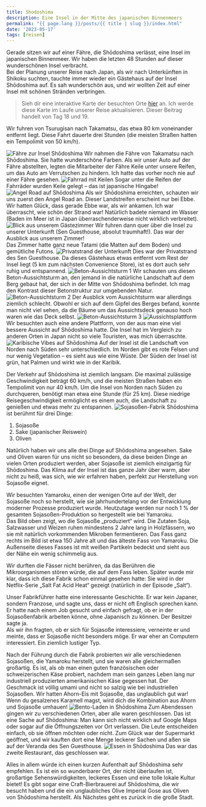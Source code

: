 ```yaml
---
title: Shodoshima
description: Eine Insel in der Mitte des japanischen Binnenmeers
permalink: "{{ page.lang }}/posts/{{ title | slug }}/index.html"
date: '2023-05-17'
tags: [reisen]
---
```




Gerade sitzen wir auf einer Fähre, die Shōdoshima verlässt, eine Insel im japanischen Binnenmeer. Wir haben die letzten 48 Stunden auf dieser wunderschönen Insel verbracht.  
Bei der Planung unserer Reise nach Japan, als wir nach Unterkünften in Shikoku suchten, tauchte immer wieder ein Gästehaus auf der Insel Shōdoshima auf. Es sah wunderschön aus, und wir wollten Zeit auf einer Insel mit schönen Stränden verbringen.

> Sieh dir eine interaktive Karte der besuchten Orte [hier](https://wanderlog.com/view/ipgoeoyijw/japan-trip/shared) an. Ich werde diese Karte im Laufe unserer Reise aktualisieren. Dieser Beitrag handelt von Tag 18 und 19.

Wir fuhren von Tsurugisan nach Takamatsu, das etwa 80 km voneinander entfernt liegt. Diese Fahrt dauerte drei Stunden (die meisten Straßen hatten ein Tempolimit von 50 km/h).

![Fähre zur Insel Shōdoshima](/images/japan19/2023-05-15_133924_00.jpg)
Wir nahmen die Fähre von Takamatsu nach Shōdoshima. Sie hatte wunderschöne Farben. Als wir unser Auto auf der Fähre abstellten, legten die Mitarbeiter der Fähre Keile unter unsere Reifen, um das Auto am Verrutschen zu hindern. Ich hatte das vorher noch nie auf einer Fähre gesehen.
![Fahrrad mit Keilen](/images/japan19/2023-05-15_123538_00.JPG)
Sogar unter die Reifen der Fahrräder wurden Keile gelegt – das ist japanische Hingabe!
![Angel Road auf Shōdoshima](/images/japan19/2023-05-15_140918_00.JPG)
Als wir Shōdoshima erreichten, schauten wir uns zuerst den Angel Road an. Dieser Landstreifen erscheint nur bei Ebbe. Wir hatten Glück, dass gerade Ebbe war, als wir ankamen. Ich war überrascht, wie schön der Strand war! Natürlich badete niemand im Wasser (Baden im Meer ist in Japan überraschenderweise nicht wirklich verbreitet).
![Blick aus unserem Gästezimmer](/images/japan19/2023-05-15_155021_00.jpg)
Wir fuhren dann quer über die Insel zu unserer Unterkunft (Sen Guesthouse, absolut traumhaft!). Das war der Ausblick aus unserem Zimmer!  
Das Zimmer hatte ganz neue Tatami (die Matten auf dem Boden) und gemütliche Futons.
![Privatstrand der Unterkunft](/images/japan19/2023-05-15_163954_00.JPG)
Dies war der Privatstrand des Sen Guesthouse. Da dieses Gästehaus etwas entfernt vom Rest der Insel liegt (5 km zum nächsten Convenience Store), ist es dort auch sehr ruhig und entspannend.
![Beton-Aussichtsturm 1](/images/japan19/2023-05-16_094654_00.JPG)
Wir schauten uns diesen Beton-Aussichtsturm an, den jemand in die natürliche Landschaft auf dem Berg gebaut hat, der sich in der Mitte von Shōdoshima befindet. Ich mag den Kontrast dieser Betonstruktur zur umgebenden Natur.
![Beton-Aussichtsturm 2](/images/japan19/2023-05-16_095023_00.JPG)
Der Ausblick vom Aussichtsturm war allerdings ziemlich schlecht. Obwohl er sich auf dem Gipfel des Berges befand, konnte man nicht viel sehen, da die Bäume um das Aussichtsdeck genauso hoch waren wie das Deck selbst.
![Beton-Aussichtsturm 3](/images/japan19/2023-05-16_095254_00.JPG)
![Aussichtsplattform](/images/japan19/2023-05-16_100136_00.JPG)
Wir besuchten auch eine andere Plattform, von der aus man eine viel bessere Aussicht auf Shōdoshima hatte. Die Insel hat im Vergleich zu anderen Orten in Japan nicht so viele Touristen, was mich überraschte.
![Karibische Vibes auf Shōdoshima](/images/japan19/2023-05-16_112439_00.JPG)
Auf der Insel ist die Landschaft von Norden nach Süden sehr unterschiedlich. Im Norden gibt es rote Felsen und nur wenig Vegetation – es sieht aus wie eine Wüste. Der Süden der Insel ist grün, hat Palmen und wirkt wie in der Karibik.

Der Verkehr auf Shōdoshima ist ziemlich langsam. Die maximal zulässige Geschwindigkeit beträgt 60 km/h, und die meisten Straßen haben ein Tempolimit von nur 40 km/h. Um die Insel von Norden nach Süden zu durchqueren, benötigt man etwa eine Stunde (für 25 km). Diese niedrige Reisegeschwindigkeit ermöglicht es einem auch, die Landschaft zu genießen und etwas mehr zu entspannen.
![Sojasoßen-Fabrik](/images/japan19/2023-05-16_133656_00.JPG)
Shōdoshima ist berühmt für drei Dinge:

1. Sojasoße
2. Sake (japanischer Reiswein)
3. Oliven

Natürlich haben wir uns alle drei Dinge auf Shōdoshima angesehen. Sake und Oliven waren für uns nicht so besonders, da diese beiden Dinge an vielen Orten produziert werden, aber Sojasoße ist ziemlich einzigartig für Shōdoshima. Das Klima auf der Insel ist das ganze Jahr über warm, aber nicht zu heiß, was sich, wie wir erfahren haben, perfekt zur Herstellung von Sojasoße eignet.

Wir besuchten Yamaroku, einen der wenigen Orte auf der Welt, der Sojasoße noch so herstellt, wie sie jahrhundertelang vor der Entwicklung moderner Prozesse produziert wurde. Heutzutage werden nur noch 1 % der gesamten Sojasoßen-Produktion so hergestellt wie bei Yamaroku.  
Das Bild oben zeigt, wo die Sojasoße „produziert“ wird. Die Zutaten Soja, Salzwasser und Weizen ruhen mindestens 2 Jahre lang in Holzfässern, wo sie mit natürlich vorkommenden Mikroben fermentieren. Das Fass ganz rechts im Bild ist etwa 150 Jahre alt und das älteste Fass von Yamaroku. Die Außenseite dieses Fasses ist mit weißen Partikeln bedeckt und sieht aus der Nähe ein wenig schimmelig aus.

Wir durften die Fässer nicht berühren, da das Berühren die Mikroorganismen stören würde, die auf dem Fass leben. Später wurde mir klar, dass ich diese Fabrik schon einmal gesehen hatte: Sie wird in der Netflix-Serie „Salt Fat Acid Heat“ gezeigt (natürlich in der Episode „Salt“).

Unser Fabrikführer hatte eine interessante Geschichte. Er war kein Japaner, sondern Franzose, und sagte uns, dass er nicht oft Englisch sprechen kann. Er hatte nach einem Job gesucht und einfach gefragt, ob er in der Sojasoßenfabrik arbeiten könne, ohne Japanisch zu können. Der Besitzer sagte ja.  
Als wir ihn fragten, ob er sich für Sojasoße interessiere, verneinte er und meinte, dass er Sojasoße nicht besonders möge. Er war eher an Computern interessiert. Ein ziemlich lustiger Typ.

Nach der Führung durch die Fabrik probierten wir alle verschiedenen Sojasoßen, die Yamaroku herstellt, und sie waren alle gleichermaßen großartig. Es ist, als ob man einen guten französischen oder schweizerischen Käse probiert, nachdem man sein ganzes Leben lang nur industriell produzierten amerikanischen Käse gegessen hat. Der Geschmack ist völlig umami und nicht so salzig wie bei industriellen Sojasoßen. Wir hatten Ahorn-Eis mit Sojasoße, das unglaublich gut war! Wenn du gesalzenes Karamell magst, wird dich die Kombination aus Ahorn und Sojasoße umhauen!
![Bento-Laden in Shōdoshima](/images/japan19/2023-05-16_173926_00.JPG)
Zum Abendessen gingen wir zu verschiedenen Orten, aber alle waren geschlossen. Das ist eine Sache auf Shōdoshima: Man kann sich nicht wirklich auf Google Maps oder sogar auf die Öffnungszeiten vor Ort verlassen. Die Leute entscheiden einfach, ob sie öffnen möchten oder nicht. Zum Glück war der Supermarkt geöffnet, und wir kauften dort eine Menge leckerer Sachen und aßen sie auf der Veranda des Sen Guesthouse.
![Essen in Shōdoshima](/images/japan19/2023-05-16_175553_00.JPG)
Das war das zweite Restaurant, das geschlossen war.

Alles in allem würde ich einen kurzen Aufenthalt auf Shōdoshima sehr empfehlen. Es ist ein so wunderbarer Ort, der nicht überlaufen ist, großartige Sehenswürdigkeiten, leckeres Essen und eine tolle lokale Kultur bietet! Es gibt sogar eine Craft-Bierbrauerei auf Shōdoshima, die wir besucht haben und die ein unglaubliches Olive Imperial Gose aus Oliven von Shōdoshima herstellt. Als Nächstes geht es zurück in die große Stadt.
